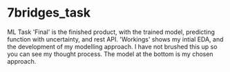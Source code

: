 # 7bridges_task
ML Task 
'Final' is the finished product, with the trained model, predicting function with uncertainty, and rest API. 
'Workings' shows my intial EDA, and the development of my modelling approach. I have not brushed this up so you can see my thought process. The model at the bottom is my chosen approach.
